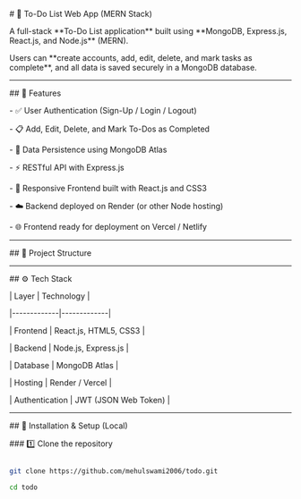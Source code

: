 \# 📝 To-Do List Web App (MERN Stack)



A full-stack \*\*To-Do List application\*\* built using \*\*MongoDB, Express.js, React.js, and Node.js\*\* (MERN).  

Users can \*\*create accounts, add, edit, delete, and mark tasks as complete\*\*, and all data is saved securely in a MongoDB database.



---



\## 🚀 Features



\- ✅ User Authentication (Sign-Up / Login / Logout)

\- 📋 Add, Edit, Delete, and Mark To-Dos as Completed

\- 💾 Data Persistence using MongoDB Atlas

\- ⚡ RESTful API with Express.js

\- 🎨 Responsive Frontend built with React.js and CSS3

\- ☁️ Backend deployed on Render (or other Node hosting)

\- 🌐 Frontend ready for deployment on Vercel / Netlify



---



\## 🧠 Project Structure





---



\## ⚙️ Tech Stack



| Layer      | Technology |

|-------------|-------------|

| Frontend    | React.js, HTML5, CSS3 |

| Backend     | Node.js, Express.js |

| Database    | MongoDB Atlas |

| Hosting     | Render / Vercel |

| Authentication | JWT (JSON Web Token) |



---



\## 🧩 Installation \& Setup (Local)



\### 1️⃣ Clone the repository

```bash

git clone https://github.com/mehulswami2006/todo.git

cd todo



